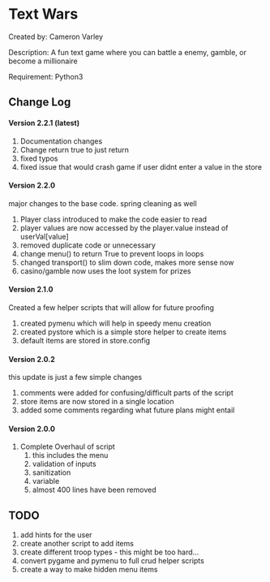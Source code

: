 # Text Wars

Created by: Cameron Varley

Description: A fun text game where you can battle a enemy, gamble, or become a millionaire

Requirement: Python3

## Change Log
#### Version 2.2.1 (latest)
1. Documentation changes
2. Change return true to just return
3. fixed typos
4. fixed issue that would crash game if user didnt enter a value in the store
#### Version 2.2.0
major changes to the base code. spring cleaning as well
1. Player class introduced to make the code easier to read
2. player values are now accessed by the player.value instead of userVal[value]
3. removed duplicate code or unnecessary
4. change menu() to return True to prevent loops in loops
5. changed transport() to slim down code, makes more sense now
6. casino/gamble now uses the loot system for prizes

#### Version 2.1.0
Created a few helper scripts that will allow for future proofing
1. created pymenu which will help in speedy menu creation
2. created pystore which is a simple store helper to create items
3. default items are stored in store.config

#### Version 2.0.2
this update is just a few simple changes
1. comments were added for confusing/difficult parts of the script
2. store items are now stored in a single location
3. added some comments regarding what future plans might entail
   
#### Version 2.0.0
1. Complete Overhaul of script
   1. this includes the menu
   2. validation of inputs
   3. sanitization
   4. variable
   5. almost 400 lines have been removed

## TODO
1. add hints for the user
2. create another script to add items
3. create different troop types - this might be too hard...
4. convert pygame and pymenu to full crud helper scripts
5. create a way to make hidden menu items 